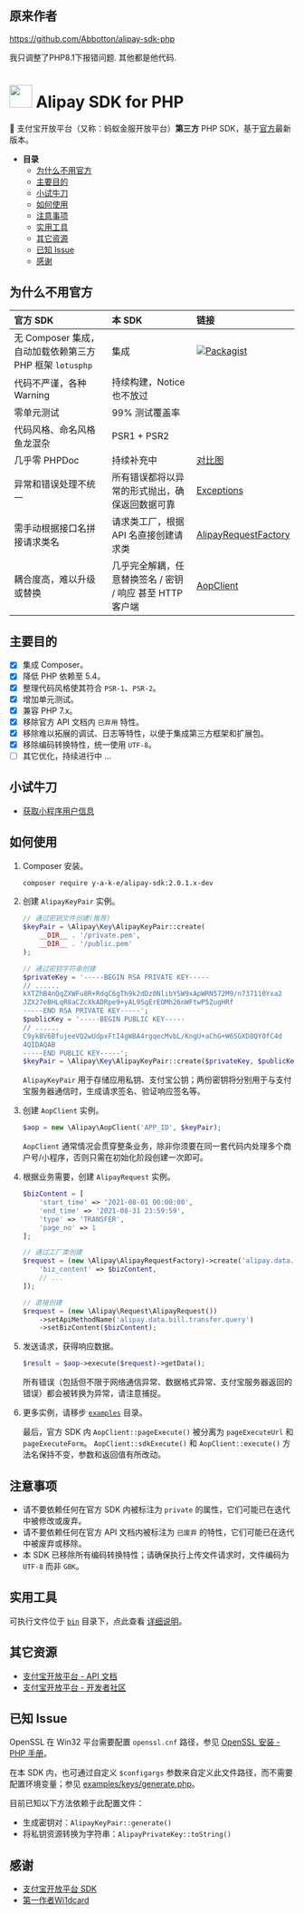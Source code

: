 ## 原来作者

https://github.com/Abbotton/alipay-sdk-php

我只调整了PHP8.1下报错问题.
其他都是他代码.


<img src="https://i.loli.net/2018/07/24/5b56e980b155e.png" width="40px" height="40px"> Alipay SDK for PHP
==========

🐜 支付宝开放平台（又称：蚂蚁金服开放平台）**第三方** PHP SDK，基于[官方][OfficialSDK]最新版本。

* **目录**
  * [为什么不用官方](#为什么不用官方)
  * [主要目的](#主要目的)
  * [小试牛刀](#小试牛刀)
  * [如何使用](#如何使用)
  * [注意事项](#注意事项)
  * [实用工具](#实用工具)
  * [其它资源](#其它资源)
  * [已知 Issue](#已知-issue)
  * [感谢](#感谢)

## 为什么不用官方

| 官方 SDK                                                 | 本 SDK                                                    | 链接                                                                                                               |
| :------------------------------------------------------- | :-------------------------------------------------------- | :----------------------------------------------------------------------------------------------------------------- |
| 无 Composer 集成，自动加载依赖第三方 PHP 框架 `lotusphp` | 集成                                                      | [![Packagist](https://img.shields.io/packagist/v/abbotton/alipay-sdk.svg)][Packagist]                              |
| 代码不严谨，各种 Warning                                 | 持续构建，Notice 也不放过                                 |  |
| 零单元测试                                               | 99% 测试覆盖率                                            |  |
| 代码风格、命名风格鱼龙混杂                               | PSR1 + PSR2                                               |  |
| 几乎零 PHPDoc                                            | 持续补充中                                                | [对比图](https://i.loli.net/2018/08/01/5b611dc917bea.png)                                                          |
| 异常和错误处理不统一                                     | 所有错误都将以异常的形式抛出，确保返回数据可靠            | [Exceptions](aop/Exception)                                                                                        |
| 需手动根据接口名拼接请求类名                             | 请求类工厂，根据 API 名直接创建请求类                     | [AlipayRequestFactory](aop/AlipayRequestFactory.php)                                                               |
| 耦合度高，难以升级或替换                                 | 几乎完全解耦，任意替换签名 / 密钥 / 响应 甚至 HTTP 客户端 | [AopClient](aop/AopClient.php)                                                                                     |

[Packagist]: https://packagist.org/packages/abbotton/alipay-sdk

## 主要目的

- [x] 集成 Composer。
- [x] 降低 PHP 依赖至 5.4。
- [x] 整理代码风格使其符合 `PSR-1`、`PSR-2`。
- [x] 增加单元测试。
- [x] 兼容 PHP 7.x。
- [x] 移除官方 API 文档内 `已弃用` 特性。
- [x] 移除难以拓展的调试、日志等特性，以便于集成第三方框架和扩展包。
- [x] 移除编码转换特性，统一使用 `UTF-8`。
- [ ] 其它优化，持续进行中 ...

## 小试牛刀

- [获取小程序用户信息](examples/alipay.system.oauth.token.md)

## 如何使用

1. Composer 安装。

    ```bash
    composer require y-a-k-e/alipay-sdk:2.0.1.x-dev
    ```

2. 创建 `AlipayKeyPair` 实例。

    ```php
   // 通过密钥文件创建(推荐)
    $keyPair = \Alipay\Key\AlipayKeyPair::create(
        __DIR__ . '/private.pem',
        __DIR__ . '/public.pem'
    );

   // 通过密钥字符串创建
   $privateKey = '-----BEGIN RSA PRIVATE KEY-----
   // ......
   kXTZhB4nQqZXWFu8R+RdqC6gTh9k2dDz0NlibYSW9xApWRN572M9/n737110Yxa2
   JZX27eBHLqR8aCZcXkADRpe9+yAL9SqErEOMh26nWFtwP5ZugHRf
    -----END RSA PRIVATE KEY-----';
   $publicKey = '-----BEGIN PUBLIC KEY-----
   // ......
    C9ykBV6BfujeeVQ2wUdpxFtI4gW8A4rgqecMvbL/KngU+aChG+W6SGXD8QY0fC4d
    4QIDAQAB
    -----END PUBLIC KEY-----';
   $keyPair = \Alipay\Key\AlipayKeyPair::create($privateKey, $publicKey);
    ```

    `AlipayKeyPair` 用于存储应用私钥、支付宝公钥；两份密钥将分别用于与支付宝服务器通信时，生成请求签名、验证响应签名等。

3. 创建 `AopClient` 实例。

    ```php
    $aop = new \Alipay\AopClient('APP_ID', $keyPair);
    ```

    `AopClient` 通常情况会贯穿整条业务，除非你须要在同一套代码内处理多个商户号/小程序，否则只需在初始化阶段创建一次即可。

4. 根据业务需要，创建 `AlipayRequest` 实例。

    ```php
   $bizContent = [
        'start_time' => '2021-08-01 00:00:00',
        'end_time' => '2021-08-31 23:59:59',
        'type' => 'TRANSFER',
        'page_no' => 1
   ];

   // 通过工厂类创建
    $request = (new \Alipay\AlipayRequestFactory)->create('alipay.data.bill.transfer.query', [
        'biz_content' => $bizContent,
        // ...
    ]);

   // 直接创建
   $request = (new \Alipay\Request\AlipayRequest())
        ->setApiMethodName('alipay.data.bill.transfer.query')
        ->setBizContent($bizContent);
    ```

5. 发送请求，获得响应数据。

    ```php
    $result = $aop->execute($request)->getData();
    ```

    所有错误（包括但不限于网络通信异常、数据格式异常、支付宝服务器返回的错误）都会被转换为异常，请注意捕捉。

6. 更多实例，请移步 [`examples`](examples/) 目录。

    最后，官方 SDK 内 `AopClient::pageExecute()` 被分离为 `pageExecuteUrl` 和 `pageExecuteForm`。
    `AopClient::sdkExecute()` 和 `AopClient::execute()` 方法名保持不变，参数和返回值有所改动。

## 注意事项

- 请不要依赖任何在官方 SDK 内被标注为 `private` 的属性，它们可能已在迭代中被修改或废弃。
- 请不要依赖任何在官方 API 文档内被标注为 `已废弃` 的特性，它们可能已在迭代中被废弃或移除。
- 本 SDK 已移除所有编码转换特性；请确保执行上传文件请求时，文件编码为 `UTF-8` 而非 `GBK`。

## 实用工具

可执行文件位于 [`bin`](bin/) 目录下，点此查看 [详细说明](bin/README.md)。

## 其它资源

- [支付宝开放平台 - API 文档](https://docs.open.alipay.com/api/)
- [支付宝开放平台 - 开发者社区](https://openclub.alipay.com/index.php)

## 已知 Issue

OpenSSL 在 Win32 平台需要配置 `openssl.cnf` 路径，参见 [OpenSSL 安装 - PHP 手册](http://php.net/manual/zh/openssl.installation.php)。

在本 SDK 内，也可通过自定义 `$configargs` 参数来自定义此文件路径，而不需要配置环境变量；参见 [examples/keys/generate.php](examples/keys/generate.php)。

目前已知以下方法依赖于此配置文件：

- 生成密钥对：`AlipayKeyPair::generate()`
- 将私钥资源转换为字符串：`AlipayPrivateKey::toString()`

## 感谢

- [支付宝开放平台 SDK][OfficialSDK]
- [第一作者Wi1dcard](https://github.com/wi1dcard)

[OfficialSDK]: https://docs.open.alipay.com/54/103419/
